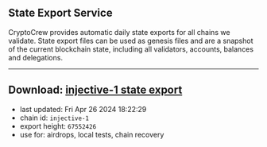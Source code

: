 ## State Export Service
CryptoCrew provides automatic daily state exports for all chains we validate. State export files can be used as genesis files and are a snapshot of the current blockchain state, including all validators, accounts, balances and delegations.

---
**Download: [injective-1 state export](https://dl-eu2.ccvalidators.com/SERVICE/injective/injective-1_export_67552426.json)**
---

- last updated: Fri Apr 26 2024 18:22:29
- chain id: `injective-1`
- export height: `67552426`
- use for: airdrops, local tests, chain recovery
